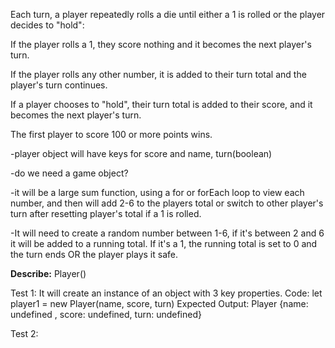 Each turn, a player repeatedly rolls a die until either a 1 is rolled or the player decides to "hold":

If the player rolls a 1, they score nothing and it becomes the next player's turn.

If the player rolls any other number, it is added to their turn total and the player's turn continues.

If a player chooses to "hold", their turn total is added to their score, and it becomes the next player's turn.

The first player to score 100 or more points wins.

-player object will have keys for score and name, turn(boolean)

-do we need a game object?

-it will be a large sum function, using a for or forEach loop to view each number, and then will add 2-6 to the players total or switch to other player's turn after resetting player's total if a 1 is rolled.

-It will need to create a random number between 1-6, if it's between 2 and 6 it will be added to a running total. If it's a 1, the running total is set to 0 and the turn ends OR the player plays it safe.

**Describe:** Player()


Test 1: It will create an instance of an object with 3 key properties.
Code: let player1 = new Player(name, score, turn)
Expected Output: Player {name: undefined , score: undefined, turn: undefined}

Test 2: 